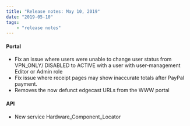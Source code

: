 ```yaml
---
title: "Release notes: May 10, 2019"
date: "2019-05-10"
tags:
    - "release notes"
---
```


#### Portal
- Fix an issue where users were unable to change user status from VPN_ONLY/ DISABLED to ACTIVE with a user with user-management Editor or Admin role
- Fix issue where receipt pages may show inaccurate totals after PayPal payment.
- Removes the now defunct edgecast URLs from the WWW portal

#### API
- New service Hardware_Component_Locator 


